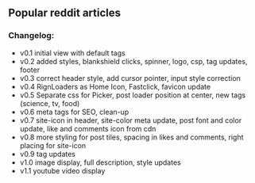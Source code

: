 ## Popular reddit articles <br/>

### Changelog: <br/>

* v0.1 initial view with default tags <br/>
* v0.2 added styles, blankshield clicks, spinner, logo, csp, tag updates, footer <br/>
* v0.3 correct header style, add cursor pointer, input style correction
* v0.4 RignLoaders as Home Icon, Fastclick, favicon update
* v0.5 Separate css for Picker, post loader position at center, new tags (science, tv, food)
* v0.6 meta tags for SEO, clean-up
* v0.7 site-icon in header, site-color meta update, post font and color update, like and comments icon from cdn
* v0.8 more styling for post tiles, spacing in likes and comments, right placing for site-icon
* v0.9 tag updates
* v1.0 image display, full description, style updates
* v1.1 youtube video display